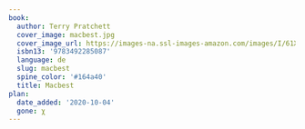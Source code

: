 ```yaml
---
book:
  author: Terry Pratchett
  cover_image: macbest.jpg
  cover_image_url: https://images-na.ssl-images-amazon.com/images/I/61X6jv0YxTL._SX316_BO1,204,203,200_.jpg
  isbn13: '9783492285087'
  language: de
  slug: macbest
  spine_color: '#164a40'
  title: Macbest
plan:
  date_added: '2020-10-04'
  gone: χ
---
```


